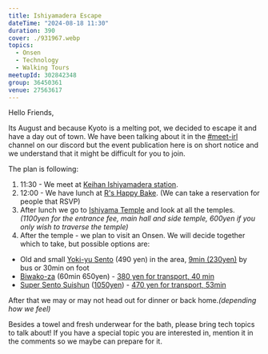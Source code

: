 ```yaml
---
title: Ishiyamadera Escape
dateTime: "2024-08-18 11:30"
duration: 390
cover: ./931967.webp
topics:
  - Onsen
  - Technology
  - Walking Tours
meetupId: 302842348
group: 36450361
venue: 27563617
---
```


Hello Friends,

Its August and because Kyoto is a melting pot, we decided to escape it and have a day out of town. We have been talking about it in the [#meet-irl](https://discord.gg/EHFRBVMqnW) channel on our discord but the event publication here is on short notice and we understand that it might be difficult for you to join.

The plan is following:

1. 11:30 - We meet at [Keihan Ishiyamadera station](https://maps.app.goo.gl/kTSbsfvEqEswbjcW8).
2. 12:00 - We have lunch at [R's Happy Bake](https://maps.app.goo.gl/HpRM6KQZG7MWrtvUA). (We can take a reservation for people that RSVP)
3. After lunch we go to [Ishiyama Temple](https://www.ishiyamadera.or.jp/) and look at all the temples. _(1100yen for the entrance fee, main hall and side temple, 600yen if you only wish to traverse the temple)_
4. After the temple - we plan to visit an Onsen. We will decide together which to take, but possible options are:

- Old and small [Yoki-yu Sento](https://maps.app.goo.gl/RH4LCXgaFTTjL6fH8) (490 yen) in the area, [9min (230yen)](https://maps.app.goo.gl/Wh1NHqewanrN7WeUA) by bus or 30min on foot
- [Biwako-za](https://maps.app.goo.gl/HtZ4cCu841AyQyka6) (60min 650yen) - [380 yen for transport, 40 min](https://maps.app.goo.gl/ZikhZKtQgcPUhoYy6)
- [Super Sento Suishun](https://maps.app.goo.gl/MPQ5NxdXZ8Mn7g7s7) ([1050yen](https://suisyun-ticket-shiga.com/items/6685ffa9f325fc0224847411)) - [470 yen for transport, 53min](https://maps.app.goo.gl/4DexrGFX78Thzr5r5)

After that we may or may not head out for dinner or back home._(depending how we feel)_

Besides a towel and fresh underwear for the bath, please bring tech topics to talk about! If you have a special topic you are interested in, mention it in the comments so we maybe can prepare for it.
